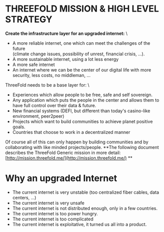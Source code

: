 


# THREEFOLD MISSION & HIGH LEVEL STRATEGY

**Create the infrastructure layer for an upgraded internet:** \




* A more reliable internet, one which can meet the challenges of the future  \
(climate change issues, possibility of unrest, financial crisis, …). 
* A more sustainable internet, using a lot less energy
* A more safe internet
* An internet where we can be the center of our digital life with more security, less costs, no middleman, …

ThreeFold needs to be a base layer for: \




* Experiences which allow people to be free, safe and self sovereign.
* Any application which puts the people in the center and allows them to have full control over their data & future.
* New financial systems (DEFI, but different than today's casino-like environment, peer2peer)
* Projects which want to build communities to achieve planet positive goals.
* Countries that choose to work in a decentralized manner

Of course all of this can only happen by building communities and by collaborating with like minded projects/people. **The following document describes the ThreeFold Generic mission in more detail: [http://mission.threefold.me/](http://mission.threefold.me/) **

# Why an upgraded Internet

* The current internet is very unstable (too centralized fiber cables, data centers, …)
* The current internet is very unsafe
* The current internet is not distributed enough, only in a few countries.
* The current internet is too power hungry.
* The current internet is too complicated
* The current internet is exploitative, it turned us all into a product.


